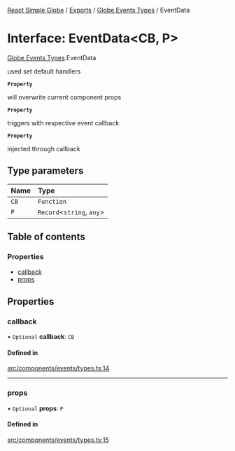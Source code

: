 [React Simple Globe](../README.md) / [Exports](../modules.md) / [Globe Events Types](../modules/Globe_Events_Types.md) / EventData

# Interface: EventData<CB, P\>

[Globe Events Types](../modules/Globe_Events_Types.md).EventData

used set default handlers

**`Property`**

will overwrite current component props

**`Property`**

triggers with respective event callback

**`Property`**

injected through callback

## Type parameters

| Name | Type |
| :------ | :------ |
| `CB` | `Function` |
| `P` | `Record`<`string`, `any`\> |

## Table of contents

### Properties

- [callback](Globe_Events_Types.EventData.md#callback)
- [props](Globe_Events_Types.EventData.md#props)

## Properties

### callback

• `Optional` **callback**: `CB`

#### Defined in

[src/components/events/types.ts:14](https://github.com/Gaushao/d3-react-globe/blob/636f719/src/components/events/types.ts#L14)

___

### props

• `Optional` **props**: `P`

#### Defined in

[src/components/events/types.ts:15](https://github.com/Gaushao/d3-react-globe/blob/636f719/src/components/events/types.ts#L15)
